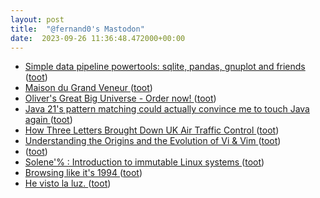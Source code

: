 ```yaml
---
layout: post
title:  "@fernand0's Mastodon"
date:  2023-09-26 11:36:48.472000+00:00
---
```

*  [Simple data pipeline powertools: sqlite, pandas, gnuplot and friends ](https://csvbase.com/blog/) ([toot](https://mastodon.social/@fernand0/111131243870415081))
*  [Maison du Grand Veneur ](https://www.flickr.com/photos/fernand0/53207577369) ([toot](https://mastodon.social/@fernand0/111130969947712926))
*  [Oliver's Great Big Universe - Order now! ](https://phdcomics.com/oliver) ([toot](https://mastodon.social/@fernand0/111130929315913154))
*  [Java 21's pattern matching could actually convince me to touch Java again ](https://wscp.dev/posts/tech/java-pattern-matching) ([toot](https://mastodon.social/@fernand0/111130759959494329))
*  [How Three Letters Brought Down UK Air Traffic Control ](https://hackaday.com/2023/09/13/how-three-letters-brought-down-uk-air-traffic-control) ([toot](https://mastodon.social/@fernand0/111130516307201777))
*  [Understanding the Origins and the Evolution of Vi & Vim ](https://pikuma.com/blog/origins-of-vim-text-edito) ([toot](https://mastodon.social/@fernand0/111130314110433224))
*  [ ](https://mastodon.social/@AndyGER) ([toot](https://mastodon.social/@fernand0/111129874483473711))
*  [Solene'% : Introduction to immutable Linux systems ](https://dataswamp.org/~solene/2023-07-12-intro-to-immutable-os.htm) ([toot](https://mastodon.social/@fernand0/111129782970759278))
*  [Browsing like it's 1994 ](https://connor.zip/posts/2023-08-04-localtalk-etherne) ([toot](https://mastodon.social/@fernand0/111127916294683662))
*  [He visto la luz. ](https://avecesunafoto.wordpress.com/2023/09/24/he-visto-la-luz-26) ([toot](https://mastodon.social/@fernand0/111127052397551481))
